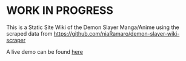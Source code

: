 # WORK IN PROGRESS

This is a Static Site Wiki of the Demon Slayer Manga/Anime using the scraped data from https://github.com/niaRamaro/demon-slayer-wiki-scraper

A live demo can be found [here](https://demon-slayer-wiki.vercel.app/)
